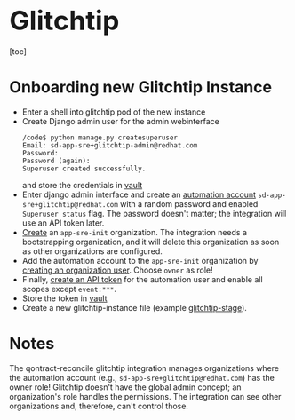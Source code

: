 <font size=24> Glitchtip </font>
---

[toc]

# Onboarding new Glitchtip Instance

* Enter a shell into glitchtip pod of the new instance
* Create Django admin user for the admin webinterface
  ```shell
  /code$ python manage.py createsuperuser
  Email: sd-app-sre+glitchtip-admin@redhat.com
  Password:
  Password (again):
  Superuser created successfully.
  ```
  and store the credentials in [vault](https://vault.devshift.net/ui/vault/secrets/app-sre/show/creds/glitchtip-stage/admin)
* Enter django admin interface and create an [automation account](https://glitchtip.stage.devshift.net/admin/users/user/add/) `sd-app-sre+glitchtip@redhat.com` with a random password and enabled `Superuser status` flag. The password doesn't matter; the integration will use an API token later.
* [Create](https://glitchtip.stage.devshift.net/admin/organizations_ext/organization/add/) an `app-sre-init` organization. The integration needs a bootstrapping organization, and it will delete this organization as soon as other organizations are configured.
* Add the automation account to the `app-sre-init` organization by [creating an organization user](https://glitchtip.stage.devshift.net/admin/organizations_ext/organizationuser/add/). Choose `owner` as role!
* Finally, [create an API token](https://glitchtip.stage.devshift.net/admin/api_tokens/apitoken/add/) for the automation user and enable all scopes except `event:***`.
* Store the token in [vault](https://vault.devshift.net/)
* Create a new glitchtip-instance file (example [glitchtip-stage](data/dependencies/glitchtip/glitchtip-stage.yml)).

# Notes

The qontract-reconcile glitchtip integration manages organizations where the automation account (e.g., `sd-app-sre+glitchtip@redhat.com`) has the owner role! Glitchtip doesn't have the global admin concept; an organization's role handles the permissions. The integration can see other organizations and, therefore, can't control those.
